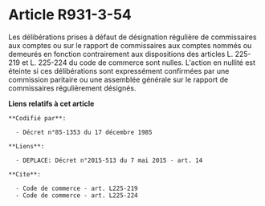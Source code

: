 # Article R931-3-54

Les délibérations prises à défaut de désignation régulière de commissaires aux comptes ou sur le rapport de commissaires aux
comptes nommés ou demeurés en fonction contrairement aux dispositions des articles L. 225-219 et L. 225-224 du code de
commerce sont nulles. L'action en nullité est éteinte si ces délibérations sont expressément confirmées par une commission
paritaire ou une assemblée générale sur le rapport de commissaires régulièrement désignés.

**Liens relatifs à cet article**

	**Codifié par**:

	  - Décret n°85-1353 du 17 décembre 1985

	**Liens**:

	  - DEPLACE: Décret n°2015-513 du 7 mai 2015 - art. 14

	**Cite**:

	  - Code de commerce - art. L225-219
	  - Code de commerce - art. L225-224
